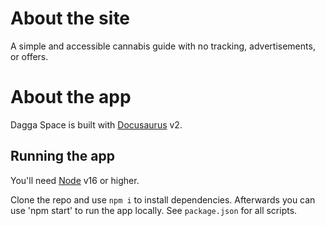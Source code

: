 # About the site
A simple and accessible cannabis guide with no tracking, advertisements, or offers.

# About the app
Dagga Space is built with [Docusaurus](https://docusaurus.io/) v2.

## Running the app
You'll need [Node](https://nodejs.org/en/) v16 or higher.

Clone the repo and use `npm i` to install dependencies. Afterwards you can use 'npm start' to run the app locally. See `package.json` for all scripts.
